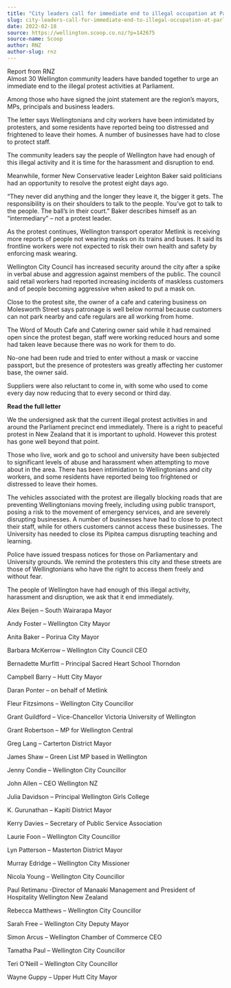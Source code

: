 ```yaml
---
title: "City leaders call for immediate end to illegal occupation at Parliament"
slug: city-leaders-call-for-immediate-end-to-illegal-occupation-at-parliament
date: 2022-02-18
source: https://wellington.scoop.co.nz/?p=142675
source-name: Scoop
author: RNZ
author-slug: rnz
---
```

<p>Report from RNZ<br>
Almost 30 Wellington community leaders have banded together to urge an immediate end to the illegal protest activities at Parliament.<span id="more-142675"></span></p>

<p>Among those who have signed the joint statement are the region’s mayors, MPs, principals and business leaders.</p>

<p>The letter says Wellingtonians and city workers have been intimidated by protesters, and some residents have reported being too distressed and frightened to leave their homes. A number of businesses have had to close to protect staff.</p>

<p>The community leaders say the people of Wellington have had enough of this illegal activity and it is time for the harassment and disruption to end.</p>

<p>Meanwhile, former New Conservative leader Leighton Baker said politicians had an opportunity to resolve the protest eight days ago.</p>

<p>“They never did anything and the longer they leave it, the bigger it gets. The responsibility is on their shoulders to talk to the people. You’ve got to talk to the people. The ball’s in their court.” Baker describes himself as an “intermediary” – not a protest leader.</p>

<p>As the protest continues, Wellington transport operator Metlink is receiving more reports of people not wearing masks on its trains and buses. It said its frontline workers were not expected to risk their own health and safety by enforcing mask wearing.</p>

<p>Wellington City Council has increased security around the city after a spike in verbal abuse and aggression against members of the public. The council said retail workers had reported increasing incidents of maskless customers and of people becoming aggressive when asked to put a mask on.</p>

<p>Close to the protest site, the owner of a cafe and catering business on Molesworth Street says patronage is well below normal because customers can not park nearby and cafe regulars are all working from home.</p>

<p>The Word of Mouth Cafe and Catering owner said while it had remained open since the protest began, staff were working reduced hours and some had taken leave because there was no work for them to do.</p>

<p>No-one had been rude and tried to enter without a mask or vaccine passport, but the presence of protesters was greatly affecting her customer base, the owner said.</p>

<p>Suppliers were also reluctant to come in, with some who used to come every day now reducing that to every second or third day.</p>

<p><strong>Read the full letter</strong></p>

<p>We the undersigned ask that the current illegal protest activities in and around the Parliament precinct end immediately. There is a right to peaceful protest in New Zealand that it is important to uphold. However this protest has gone well beyond that point.</p>

<p>Those who live, work and go to school and university have been subjected to significant levels of abuse and harassment when attempting to move about in the area. There has been intimidation to Wellingtonians and city workers, and some residents have reported being too frightened or distressed to leave their homes.</p>

<p>The vehicles associated with the protest are illegally blocking roads that are preventing Wellingtonians moving freely, including using public transport, posing a risk to the movement of emergency services, and are severely disrupting businesses. A number of businesses have had to close to protect their staff, while for others customers cannot access these businesses. The University has needed to close its Pipitea campus disrupting teaching and learning.</p>

<p>Police have issued trespass notices for those on Parliamentary and University grounds. We remind the protesters this city and these streets are those of Wellingtonians who have the right to access them freely and without fear.</p>

<p>The people of Wellington have had enough of this illegal activity, harassment and disruption, we ask that it end immediately.</p>

<p>Alex Beijen – South Wairarapa Mayor</p>

<p>Andy Foster – Wellington City Mayor</p>

<p>Anita Baker – Porirua City Mayor</p>

<p>Barbara McKerrow – Wellington City Council CEO</p>

<p>Bernadette Murfitt – Principal Sacred Heart School Thorndon</p>

<p>Campbell Barry – Hutt City Mayor</p>

<p>Daran Ponter – on behalf of Metlink</p>

<p>Fleur Fitzsimons – Wellington City Councillor</p>

<p>Grant Guildford – Vice-Chancellor Victoria University of Wellington</p>

<p>Grant Robertson – MP for Wellington Central</p>

<p>Greg Lang – Carterton District Mayor</p>

<p>James Shaw – Green List MP based in Wellington</p>

<p>Jenny Condie – Wellington City Councillor</p>

<p>John Allen – CEO Wellington NZ</p>

<p>Julia Davidson – Principal Wellington Girls College</p>

<p>K. Gurunathan – Kapiti District Mayor</p>

<p>Kerry Davies – Secretary of Public Service Association</p>

<p>Laurie Foon – Wellington City Councillor</p>

<p>Lyn Patterson – Masterton District Mayor</p>

<p>Murray Edridge – Wellington City Missioner</p>

<p>Nicola Young – Wellington City Councillor</p>

<p>Paul Retimanu -Director of Manaaki Management and President of Hospitality Wellington New Zealand</p>

<p>Rebecca Matthews – Wellington City Councillor</p>

<p>Sarah Free – Wellington City Deputy Mayor</p>

<p>Simon Arcus – Wellington Chamber of Commerce CEO</p>

<p>Tamatha Paul – Wellington City Councillor</p>

<p>Teri O’Neill – Wellington City Councillor</p>

<p>Wayne Guppy – Upper Hutt City Mayor</p>